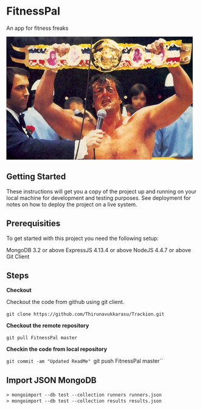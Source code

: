 # FitnessPal

An app for fitness freaks

![Rocky](https://github.com/Thirunavukkarasu/FitnessPal/blob/master/client/vendor/images/rocky_fitness.jpg)

## Getting Started

These instructions will get you a copy of the project up and running on your local machine for development and testing purposes. See deployment for notes on how to deploy the project on a live system.

## Prerequisities

To get started with this project you need the following setup:

MongoDB 3.2 or above
ExpressJS 4.13.4 or above
NodeJS 4.4.7 or above
Git Client 

## Steps 

**Checkout**

Checkout the code from github using git client.

``git clone https://github.com/Thirunavukkarasu/Trackion.git``

**Checkout the remote repository**

``git pull FitnessPal master``

**Checkin the code from local repository**

``git commit -am "Updated ReadMe"
``git push FitnessPal master``

## Import JSON MongoDB

```
> mongoimport --db test --collection runners runners.json
> mongoimport --db test --collection results results.json

```
